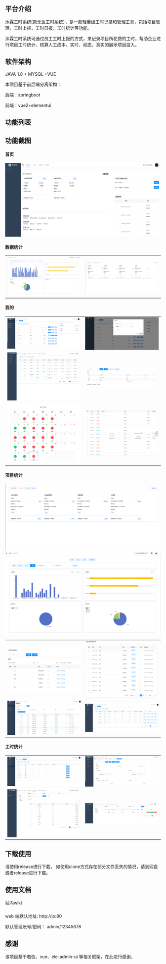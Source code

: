 ## 平台介绍

沐霖工时系统(原无鱼工时系统），是一款轻量级工时记录和管理工具，包括项目管理，工时上报，工时日报，工时统计等功能。

沐霖工时系统可通过员工工时上报的方式，来记录项目所花费的工时，帮助企业进行项目工时统计、核算人工成本。实时、动态、真实的展示项目投入。

## 软件架构

JAVA 1.8 + MYSQL +VUE

本项目基于前后端分离架构：

后端：springboot

前端：vue2+elementui



## 功能列表


## 功能截图

#### 首页

![](document/img/1.png)

#### 数据统计

<table>
    <tr>
        <td>  <img src="document/img/t1.png"/>   </td>
        <td>  <img src="document/img/t2.png"/>   </td>
    </tr>
   
</table>

#### 我的

<table>
    <tr>
        <td>  <img src="document/img/2.png"/>   </td>
        <td>  <img src="document/img/3.png"/>   </td>
    </tr>
    <tr>
        <td> <img src="document/img/13.png"/>  </td>
        <td> <img src="document/img/yuangong01.png"/> </td>
    </tr>
     <tr>
        <td> <img src="document/img/yuangong02.png"/>  </td>
        <td> <img src="document/img/yuangong03.png"/> </td>
    </tr>
</table>




#### 项目统计

<table>
 <tr>
  <img src="document/img/xm10.png" />

  <img src="document/img/xm11.png"/>
</tr>
    <tr>
        <td> <img src="document/img/yuebao01.png"/>  </td>
        <td> <img src="document/img/yuebao02.png"/> </td>
    </tr>
     <tr>
        <td> <img src="document/img/4.png"/>  </td>
        <td> <img src="document/img/5.png"/> </td>
    </tr>
</table>

#### 工时统计

<table>
    <tr>
        <td>  <img src="document/img/6.png"/>   </td>
        <td>  <img src="document/img/7.png"/>   </td>
    </tr>
    <tr>
        <td> <img src="document/img/12.png"/>  </td>
        <td> <img src="document/img/review2.png"/> </td>
    </tr>
   
</table>






## 下载使用
请使用release进行下载，
如使用clone方式存在部分文件丢失的情况，请到网盘或者release进行下载。



## 使用文档
站内wiki

###

web 端默认地址:
http://ip:80



默认管理账号/密码：
admin/12345678


## 感谢

该项目基于若依、vue、ele-admin-ui 等相关框架，在此进行感谢。

